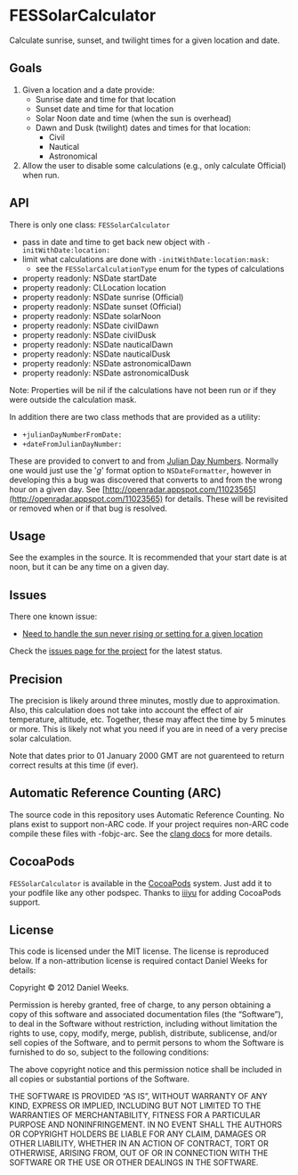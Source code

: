 # FESSolarCalculator

Calculate sunrise, sunset, and twilight times for a given location and date.

## Goals

1. Given a location and a date provide:
    * Sunrise date and time for that location
    * Sunset date and time for that location
    * Solar Noon date and time (when the sun is overhead)
    * Dawn and Dusk (twilight) dates and times for that location:
        * Civil
        * Nautical
        * Astronomical
2. Allow the user to disable some calculations (e.g., only calculate Official) when run.

## API

There is only one class: `FESSolarCalculator`

* pass in date and time to get back new object with `-initWithDate:location:`
* limit what calculations are done with `-initWithDate:location:mask:`
    * see the `FESSolarCalculationType` enum for the types of calculations
* property readonly: NSDate startDate
* property readonly: CLLocation location
* property readonly: NSDate sunrise (Official)
* property readonly: NSDate sunset (Official)
* property readonly: NSDate solarNoon
* property readonly: NSDate civilDawn
* property readonly: NSDate civilDusk
* property readonly: NSDate nauticalDawn
* property readonly: NSDate nauticalDusk
* property readonly: NSDate astronomicalDawn
* property readonly: NSDate astronomicalDusk

Note: Properties will be nil if the calculations have not been run or if they were outside the calculation mask.

In addition there are two class methods that are provided as a utility:

* `+julianDayNumberFromDate:`
* `+dateFromJulianDayNumber:`

These are provided to convert to and from [Julian Day Numbers](http://en.wikipedia.org/wiki/Julian_day). Normally one would just use the '_g_' format option to `NSDateFormatter`, however in developing this a bug
was discovered that converts to and from the wrong hour on a given day. See [http://openradar.appspot.com/11023565](http://openradar.appspot.com/11023565)   for details. These will be revisited or removed when or if that bug is resolved.

## Usage

See the examples in the source. It is recommended that your start date is at noon, but it can be any time on a given day.

## Issues

There one known issue:

* [Need to handle the sun never rising or setting for a given location](https://github.com/danimal/FESSolarCalculator/issues/2)

Check the [issues page for the project](https://github.com/danimal/FESSolarCalculator/issues) for the latest status.

## Precision

The precision is likely around three minutes, mostly due to approximation. Also, this calculation does not take into account the effect of air temperature, altitude, etc. Together, these may affect the time by 5 minutes or more. This is likely not what you need if you are in need of a very precise solar calculation.

Note that dates prior to 01 January 2000 GMT are not guarenteed to return correct results at this time (if ever).

## Automatic Reference Counting (ARC)

The source code in this repository uses Automatic Reference Counting. No plans exist to support non-ARC code. If your project requires non-ARC code compile these files with -fobjc-arc. See the [clang docs](http://clang.llvm.org/docs/AutomaticReferenceCounting.html) for more details.

## CocoaPods

`FESSolarCalculator` is available in the [CocoaPods](http://cocoapods.org) system. Just add it to your podfile like any
other podspec. Thanks to [iiiyu](https://github.com/iiiyu) for adding CocoaPods support.

## License

This code is licensed under the MIT license. The license is reproduced below.
If a non-attribution license is required contact Daniel Weeks for details:

Copyright © 2012 Daniel Weeks.

Permission is hereby granted, free of charge, to any person obtaining a copy
of this software and associated documentation files (the “Software”), to deal
in the Software without restriction, including without limitation the rights
to use, copy, modify, merge, publish, distribute, sublicense, and/or sell
copies of the Software, and to permit persons to whom the Software is
furnished to do so, subject to the following conditions:

The above copyright notice and this permission notice shall be included in
all copies or substantial portions of the Software.

THE SOFTWARE IS PROVIDED “AS IS”, WITHOUT WARRANTY OF ANY KIND, EXPRESS OR
IMPLIED, INCLUDING BUT NOT LIMITED TO THE WARRANTIES OF MERCHANTABILITY,
FITNESS FOR A PARTICULAR PURPOSE AND NONINFRINGEMENT. IN NO EVENT SHALL THE
AUTHORS OR COPYRIGHT HOLDERS BE LIABLE FOR ANY CLAIM, DAMAGES OR OTHER
LIABILITY, WHETHER IN AN ACTION OF CONTRACT, TORT OR OTHERWISE, ARISING FROM,
OUT OF OR IN CONNECTION WITH THE SOFTWARE OR THE USE OR OTHER DEALINGS IN
THE SOFTWARE.
